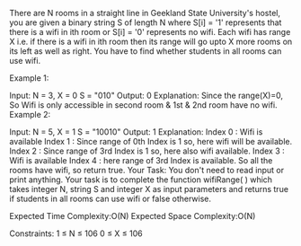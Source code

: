 There are N rooms in a straight line in Geekland State University's hostel, you are given a binary string S of length N where S[i] = '1' represents that there is a wifi in ith room or S[i] = '0' represents no wifi. Each wifi has range X i.e. if there is a wifi in ith room then its range will go upto X more rooms on its left as well as right. You have to find whether students in all rooms can use wifi.

Example 1: 

Input:
N = 3, X = 0
S = "010"
Output:
0
Explanation: 
Since the range(X)=0, So Wifi is only 
accessible in second room & 1st & 2nd
room have no wifi.
Example 2: 

Input:
N = 5, X = 1
S = "10010"
Output:
1
Explanation: 
Index 0 : Wifi is available
Index 1 : Since range of 0th Index is 1
          so, here wifi will be available.
Index 2 : Since range of 3rd Index is 1
          so, here also wifi available.
Index 3 : Wifi is available
Index 4 : here range of 3rd Index is available.
So all the rooms have wifi, so return true.
Your Task:
You don't need to read input or print anything. Your task is to complete the function wifiRange( ) which takes integer N, string S and integer X as input parameters and returns true if students in all rooms can use wifi or false otherwise.

Expected Time Complexity:O(N)
Expected Space Complexity:O(N)

Constraints:
1 ≤ N ≤ 106
0 ≤ X ≤ 106
